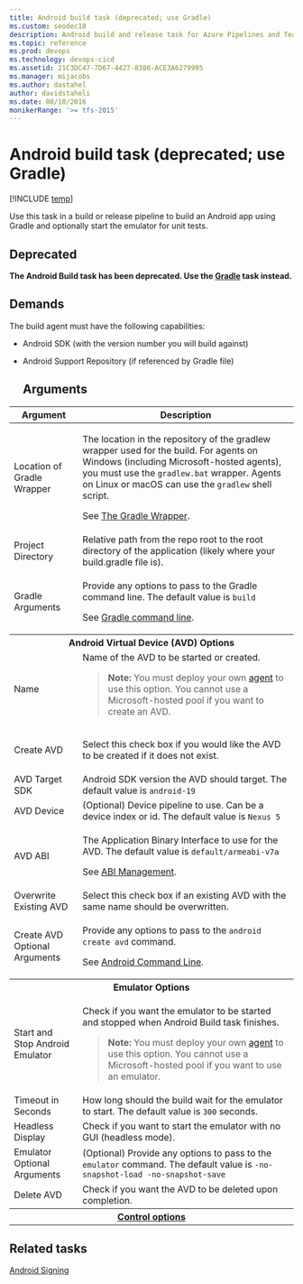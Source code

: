```yaml
---
title: Android build task (deprecated; use Gradle)
ms.custom: seodec18
description: Android build and release task for Azure Pipelines and Team Foundation Server (TFS)
ms.topic: reference
ms.prod: devops
ms.technology: devops-cicd
ms.assetid: 21C3DC47-7D67-4427-8386-ACE3A6279995
ms.manager: mijacobs
ms.author: dastahel
author: davidstaheli
ms.date: 08/10/2016
monikerRange: '>= tfs-2015'
---
```


# Android build task (deprecated; use Gradle)

[!INCLUDE [temp](../../_shared/version-tfs-2015-rtm.md)]

Use this task in a build or release pipeline to build an Android app using Gradle and optionally start the emulator for unit tests.

## Deprecated
**The Android Build task has been deprecated. Use the [Gradle](gradle.md) task instead.**

## Demands

The build agent must have the following capabilities:

* Android SDK (with the version number you will build against)
* Android Support Repository (if referenced by Gradle file)

  ## Arguments

<table>
<thead>
<tr>
<th>Argument</th>
<th>Description</th>
</tr>
</thead>
<tr>
<td>Location of Gradle Wrapper</td>
<td>
<p>The location in the repository of the gradlew wrapper used for the build. For agents on Windows (including Microsoft-hosted agents), you must use the <code>gradlew.bat</code> wrapper. Agents on Linux or macOS can use the <code>gradlew</code> shell script.</p>
<p>See <a href="https://docs.gradle.org/current/userguide/gradle_wrapper.html" data-raw-source="[The Gradle Wrapper](https://docs.gradle.org/current/userguide/gradle_wrapper.html)">The Gradle Wrapper</a>.</p>
</td>
</tr>
<tr>
<td>Project Directory</td>
<td>Relative path from the repo root to the root directory of the application (likely where your build.gradle file is).</td>
</tr>
<tr>
<td>Gradle Arguments</td>
<td>
<p>Provide any options to pass to the Gradle command line.     The default value is <code>build</code></p>
<p>See <a href="https://docs.gradle.org/current/userguide/gradle_command_line.html" data-raw-source="[Gradle command line](https://docs.gradle.org/current/userguide/gradle_command_line.html)">Gradle command line</a>.</p>
</td>
</tr>
<tr>
<th style="text-align: center" colspan="2">Android Virtual Device (AVD) Options</th>
</tr>
<tr>
<td>Name
</td>
<td>
Name of the AVD to be started or created.
<blockquote><strong>Note: </strong> You must deploy your own <a href="../../agents/agents.md" data-raw-source="[agent](../../agents/agents.md)">agent</a> to use this option. You cannot use a Microsoft-hosted pool if you want to create an AVD.
</blockquote>
</td>
</tr>
<tr>
<td>Create AVD</td>
<td><p>Select this check box if you would like the AVD to be created if it does not exist.</p>
</td>
</tr>
<tr>
<td>AVD Target SDK</td>
<td>Android SDK version the AVD should target.  The default value is <code>android-19</code></td>
</tr>
<tr>
<td>AVD Device</td>
<td>(Optional) Device pipeline to use.  Can be a device index or id.  The default value is <code>Nexus 5</code></td>
</tr>
<tr>
<td>AVD ABI</td>
<td>
<p>The Application Binary Interface to use for the AVD.  The default value is <code>default/armeabi-v7a</code></p>
<p>See <a href="http://developer.android.com/ndk/guides/abis.html" data-raw-source="[ABI Management](http://developer.android.com/ndk/guides/abis.html)">ABI Management</a>.</p>
</td>
</tr>
<tr>
<td>Overwrite Existing AVD</td>
<td>Select this check box if an existing AVD with the same name should be overwritten.</td>
</tr>
<tr>
<td>Create AVD Optional Arguments</td>
<td>
<p>Provide any options to pass to the <code>android create avd</code> command.</p>
<p>See <a href="http://developer.android.com/tools/help/android.html" data-raw-source="[Android Command Line](http://developer.android.com/tools/help/android.html)">Android Command Line</a>.</p>
</td>
</tr>
<tr>
<th style="text-align: center" colspan="2">Emulator Options</th>
</tr>
<tr>
<td>Start and Stop Android Emulator</td>
<td>
<p>Check if you want the emulator to be started and stopped when Android Build task finishes.</p>
<blockquote><strong>Note: </strong> You must deploy your own <a href="../../agents/agents.md" data-raw-source="[agent](../../agents/agents.md)">agent</a> to use this option. You cannot use a Microsoft-hosted pool if you want to use an emulator.
</blockquote>
</td>
</tr>
<tr>
<td>Timeout in Seconds</td>
<td>
How long should the build wait for the emulator to start.  The default value is <code>300</code> seconds.
</td>
</tr>
<tr>
<td>Headless Display</td>
<td>
Check if you want to start the emulator with no GUI (headless mode).
</td>
</tr>
<tr>
<td>Emulator Optional Arguments</td>
<td>
(Optional) Provide any options to pass to the <code>emulator</code> command.  The default value is <code>-no-snapshot-load -no-snapshot-save</code>
</td>
</tr>
<tr>
<td>Delete AVD</td>
<td>
Check if you want the AVD to be deleted upon completion.
</td>
</tr>


<tr>
<th style="text-align: center" colspan="2"><a href="~/pipelines/process/tasks.md#controloptions" data-raw-source="[Control options](../../process/tasks.md#controloptions)">Control options</a></th>
</tr>

</table>

## Related tasks

[Android Signing](android-signing.md)
